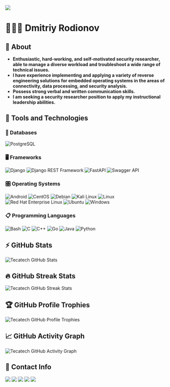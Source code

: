 ![](https://komarev.com/ghpvc/?username=tecatech)

# 👨🏻‍💻 Dmitriy Rodionov

## 💬 About

* **Enthusiastic, hard-working, and self-motivated security researcher, able to manage a diverse workload and troubleshoot a wide range of technical issues.**
* **I have experience implementing and applying a variety of reverse engineering solutions for embedded operating systems in the areas of connectivity, data processing, and security analysis.**
* **Possess strong verbal and written communication skills.**
* **I am seeking a security researcher position to apply my instructional leadership abilities.**

## 🤖 Tools and Technologies

### 💾 Databases

![PostgreSQL](https://img.shields.io/badge/postgresql-316192?style=for-the-badge&logo=postgresql&logoColor=white)

### 🖥️ Frameworks

![Django](https://img.shields.io/badge/django-092e20?style=for-the-badge&logo=django&logoColor=white)
![Django REST Framework](https://img.shields.io/badge/django-rest-ff1709?style=for-the-badge&logo=django&logoColor=white&color=ff1709&labelColor=gray)
![FastAPI](https://img.shields.io/badge/fastapi-005571?style=for-the-badge&logo=fastapi)
![Swagger API](https://img.shields.io/badge/swagger-clojure?style=for-the-badge&logo=swagger&logoColor=white)

### 🎛️ Operating Systems

![Android](https://img.shields.io/badge/android-3ddc84?style=for-the-badge&logo=android&logoColor=white)
![CentOS](https://img.shields.io/badge/centos-002260?style=for-the-badge&logo=centos&logoColor=f0f0f0)
![Debian](https://img.shields.io/badge/debian-d70a53?style=for-the-badge&logo=debian&logoColor=white)
![Kali Linux](https://img.shields.io/badge/kali%20linux-268bee?style=for-the-badge&logo=kalilinux&logoColor=white)
![Linux](https://img.shields.io/badge/linux-fcc624?style=for-the-badge&logo=linux&logoColor=black)
![Red Hat Enterprise Linux](https://img.shields.io/badge/red%20hat%20enterprise%20linux-ee0000?style=for-the-badge&logo=redhat&logoColor=white)
![Ubuntu](https://img.shields.io/badge/ubuntu-e95420?style=for-the-badge&logo=ubuntu&logoColor=white)
![Windows](https://img.shields.io/badge/windows-0078d6?style=for-the-badge&logo=windows&logoColor=white)

### 📋 Programming Languages

![Bash](https://img.shields.io/badge/bash-4d4d4d?style=for-the-badge&logo=gnu-bash&logoColor=white)
![C](https://img.shields.io/badge/c-00599c?style=for-the-badge&logo=c&logoColor=white)
![C++](https://img.shields.io/badge/c++-00599c?style=for-the-badge&logo=c%2B%2B&logoColor=white)
![Go](https://img.shields.io/badge/go-00add8?style=for-the-badge&logo=go&logoColor=white)
![Java](https://img.shields.io/badge/java-ed8b00?style=for-the-badge&logo=java&logoColor=white)
![Python](https://img.shields.io/badge/python-3670a0?style=for-the-badge&logo=python&logoColor=ffdd54)

## ⚡ GitHub Stats

![Tecatech GitHub Stats](https://github-readme-stats.vercel.app/api?username=tecatech&show_icons=true&theme=merko)

## 🔥 GitHub Streak Stats

![Tecatech GitHub Streak Stats](https://github-readme-streak-stats.herokuapp.com/?user=tecatech&theme=merko)

## 🏆 GitHub Profile Trophies

![Tecatech GitHub Profile Trophies](https://github-profile-trophy.vercel.app/?username=tecatech&layout=compact&theme=algolia)

## 📈 GitHub Activity Graph
![Tecatech GitHub Activity Graph](https://github-readme-activity-graph.cyclic.app/graph?username=tecatech&theme=merko)

## 📱 Contact Info

<a href = "https://discordapp.com/users/586835660141494272"><img src = "https://img.shields.io/badge/discord-5865f2?style=for-the-badge&logo=discord&logoColor=white"></a>
<a href = "https://github.com/tecatech"><img src = "https://img.shields.io/badge/github-121011?style=for-the-badge&logo=github&logoColor=white"></a>
<a href = "https://www.instagram.com/tecatech_alpha/"><img src = "https://img.shields.io/badge/instagram-e4405f?style=for-the-badge&logo=instagram&logoColor=white"></a>
<a href = "https://www.linkedin.com/in/tecatech/?locale=en_US"><img src = "https://img.shields.io/badge/linkedin-0077b5?style=for-the-badge&logo=linkedin&logoColor=white"></a>
<a href = "https://t.me/tecatexx"><img src = "https://img.shields.io/badge/telegram-2ca5e0?style=for-the-badge&logo=telegram&logoColor=white"></a>
